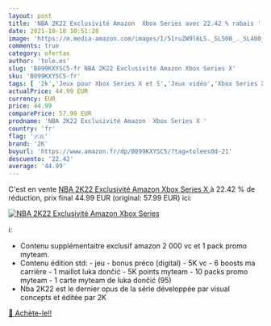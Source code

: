 ```yaml
---
layout: post
title: 'NBA 2K22 Exclusivité Amazon  Xbox Series avec 22.42 % rabais '
date: 2021-10-18 10:51:28
image: 'https://m.media-amazon.com/images/I/51ruZW9l6LS._SL500_._SL400_.jpg'
comments: true
category: ofertas
author: 'tole.es'
slug: 'B099KXYSC5-fr NBA 2K22 Exclusivité Amazon Xbox Series X'
sku: 'B099KXYSC5-fr'
tags: [ '2k','Jeux pour Xbox Series X et S','Jeux vidéo','Xbox Series X et S : Consoles, jeux et accessoires', ]
actualPrice: 44.99 EUR
currency: EUR
price: 44.99
comparePrice: 57.99 EUR
prodname: 'NBA 2K22 Exclusivité Amazon  Xbox Series X '
country: 'fr'
flag: '🇫🇷'
brand: '2K'
buyurl: 'https://www.amazon.fr/dp/B099KXYSC5/?tag=tolees0d-21'
descuento: '22.42'
average: '44.99'
---
```


C'est en vente [NBA 2K22 Exclusivité Amazon  Xbox Series X ](https://www.amazon.fr/dp/B099KXYSC5/?tag=tolees0d-21)  à  22.42 % de réduction, prix final  44.99 EUR (original: 57.99 EUR) ici:

[![NBA 2K22 Exclusivité Amazon  Xbox Series](https://m.media-amazon.com/images/I/51ruZW9l6LS._SL500_._SL400_.jpg)](https://www.amazon.fr/dp/B099KXYSC5/?tag=tolees0d-21)

ℹ️:

- Contenu supplémentaitre exclusif amazon 2 000 vc et 1 pack promo myteam.
- Contenu édition std: - jeu - bonus préco (digital) - 5K vc - 6 boosts ma carrière - 1 maillot luka dončić - 5K points myteam - 10 packs promo myteam - 1 carte myteam de luka dončić (95)
- Nba 2K22 est le dernier opus de la série développée par visual concepts et éditée par 2K

[🛒 Achète-le!!](https://www.amazon.fr/dp/B099KXYSC5/?tag=tolees0d-21)
